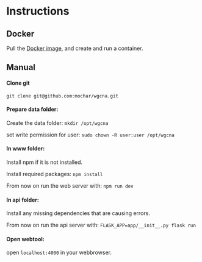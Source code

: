 # Instructions

## Docker 
Pull the [Docker image](https://hub.docker.com/r/mochar/wgcna/), and create and run a container. 

## Manual
#### Clone git
`git clone git@github.com:mochar/wgcna.git`

#### Prepare data folder:
Create the data folder:
`mkdir /opt/wgcna`

set write permission for user:
`sudo chown -R user:user /opt/wgcna`

#### In www folder:
Install npm if it is not installed.

Install required packages:
`npm install`

From now on run the web server with:
`npm run dev`

#### In api folder:
Install any missing dependencies that are causing errors.

From now on run the api server with:
`FLASK_APP=app/__init__.py flask run`

#### Open webtool:
open `localhost:4000` in your webbrowser.
